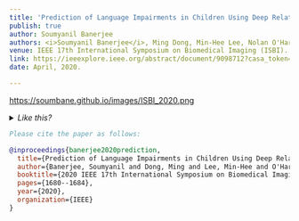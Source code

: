 ```yaml
---
title: 'Prediction of Language Impairments in Children Using Deep Relational Reasoning with DWI Data'
publish: true
author: Soumyanil Banerjee
authors: <i>Soumyanil Banerjee</i>, Ming Dong, Min-Hee Lee, Nolan O'Hara, Eishi Asano, Jeong-Won Jeong
venue: IEEE 17th International Symposium on Biomedical Imaging (ISBI).
link: https://ieeexplore.ieee.org/abstract/document/9098712?casa_token=oVvX4spg-CEAAAAA:vsL_bdxhhUBby_Gb50Gz5uarRx1J8p0aJ1OXIjRaxx6zrr78uIlfWr7a0vh6ffqD3l6mc-vQ
date: April, 2020.

---
```


https://soumbane.github.io/images/ISBI_2020.png

<details>
<summary>
<i>Like this? </i>
</summary>
<p><div align="justify">This paper proposes a new deep learning model using relational reasoning with diffusion-weighted imaging (DWI) data. We investigate how effectively and comprehensively DWI tractography-based connectome predicts the impairment of expressive and receptive language ability in individual children with focal epilepsy (FE). The proposed model constitutes a combination of a dilated convolutional neural network (CNN) and a relation network (RN), with the latter being applied to the dependencies of axonal connections across cortical regions in the whole brain. The presented results from 51 FE children demonstrate that the proposed model outperforms other existing state-of-the-art algorithms to predict language abilities without depending on connec-tome densities, with average improvement of up to 96.2% and 83.8% in expressive and receptive language prediction, respectively.</div></p>
</details>

~~~BibTex
Please cite the paper as follows:

@inproceedings{banerjee2020prediction,
  title={Prediction of Language Impairments in Children Using Deep Relational Reasoning with DWI Data},
  author={Banerjee, Soumyanil and Dong, Ming and Lee, Min-Hee and O'Hara, Nolan and Asano, Eishi and Jeong, Jeong-Won},
  booktitle={2020 IEEE 17th International Symposium on Biomedical Imaging (ISBI)},
  pages={1680--1684},
  year={2020},
  organization={IEEE}
}
~~~
